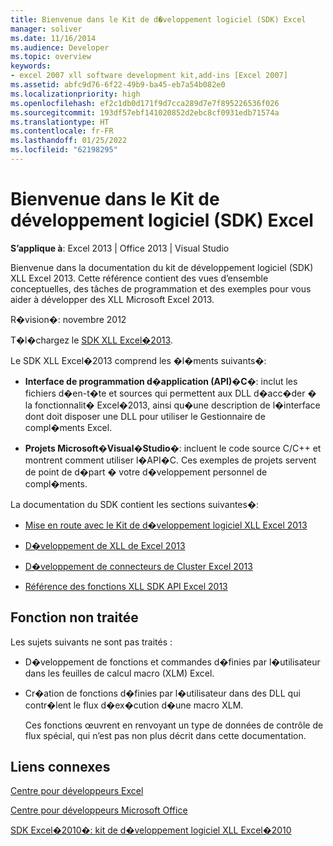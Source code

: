 ```yaml
---
title: Bienvenue dans le Kit de d�veloppement logiciel (SDK) Excel
manager: soliver
ms.date: 11/16/2014
ms.audience: Developer
ms.topic: overview
keywords:
- excel 2007 xll software development kit,add-ins [Excel 2007]
ms.assetid: abfc9d76-6f22-49b9-ba45-eb7a54b082e0
ms.localizationpriority: high
ms.openlocfilehash: ef2c1db0d171f9d7cca289d7e7f895226536f026
ms.sourcegitcommit: 193df57ebf141020852d2ebc8cf0931edb71574a
ms.translationtype: HT
ms.contentlocale: fr-FR
ms.lasthandoff: 01/25/2022
ms.locfileid: "62198295"
---
```

# <a name="welcome-to-the-excel-software-development-kit"></a>Bienvenue dans le Kit de développement logiciel (SDK) Excel

 **S’applique à**: Excel 2013 | Office 2013 | Visual Studio 
  
Bienvenue dans la documentation du kit de développement logiciel (SDK) XLL Excel 2013. Cette référence contient des vues d’ensemble conceptuelles, des tâches de programmation et des exemples pour vous aider à développer des XLL Microsoft Excel 2013.
  
R�vision�: novembre 2012
  
T�l�chargez le [SDK XLL Excel�2013](https://go.microsoft.com/fwlink/?LinkID=251082&amp;clcid=0x409).
  
Le SDK XLL Excel�2013 comprend les �l�ments suivants�:
  
- **Interface de programmation d�application (API)�C**�: inclut les fichiers d�en-t�te et sources qui permettent aux DLL d�acc�der � la fonctionnalit� Excel�2013, ainsi qu�une description de l�interface dont doit disposer une DLL pour utiliser le Gestionnaire de compl�ments Excel.
    
- **Projets Microsoft�Visual�Studio**�: incluent le code source C/C++ et montrent comment utiliser l�API�C. Ces exemples de projets servent de point de d�part � votre d�veloppement personnel de compl�ments.
    
La documentation du SDK contient les sections suivantes�:
  
- [Mise en route avec le Kit de d�veloppement logiciel XLL Excel 2013](getting-started-with-the-excel-xll-sdk.md)
    
- [D�veloppement de XLL de Excel 2013](developing-excel-xlls.md)
    
- [D�veloppement de connecteurs de Cluster Excel 2013](developing-excel-cluster-connectors.md)
    
- [Référence des fonctions XLL SDK API Excel 2013](excel-xll-sdk-api-function-reference.md)
    
## <a name="functionality-not-covered"></a>Fonction non traitée

Les sujets suivants ne sont pas traités :
  
- D�veloppement de fonctions et commandes d�finies par l�utilisateur dans les feuilles de calcul macro (XLM) Excel.
    
- Cr�ation de fonctions d�finies par l�utilisateur dans des DLL qui contr�lent le flux d�ex�cution d�une macro XLM.
    
    Ces fonctions œuvrent en renvoyant un type de données de contrôle de flux spécial, qui n’est pas non plus décrit dans cette documentation.
    
## <a name="related-links"></a>Liens connexes

[Centre pour développeurs Excel](https://msdn.microsoft.com/office/aa905411.aspx)
  
[Centre pour développeurs Microsoft Office](https://msdn.microsoft.com/office/default.aspx)
  
[SDK Excel�2010�: kit de d�veloppement logiciel XLL Excel�2010](https://go.microsoft.com/fwlink/?LinkID=186435&amp;clcid=0x409)
  

